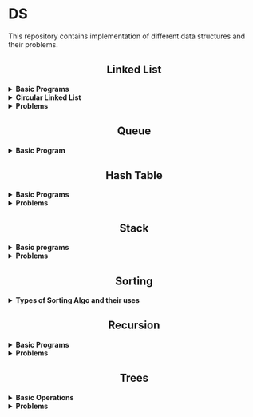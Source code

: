 # **DS**

This repository contains implementation of different data structures and their problems.

<h2 align="center"><b>Linked List</b></h2>

<details>
<summary><b>Basic Programs</b></summary>

- Insertion at the end.
- Insertion at the beginning.
- Insertion at the middle of the linked list.
- Deleting the last node.
- Deleting the first node.
- Deleting the middle node.
- Calculating the length of list using iteration and the recursion.
- Searching an item using iteration and recursion.
- Implementation of doubly linked list.

</details>
<details>
<summary><b>Circular Linked List</b></summary>

- Creating a circular linked list from scratch.
- Inserting at end and beginning of the circular linked list
- Deleting the last and the first element of the circular linked list.

</details>
<details>
<summary><b>Problems</b></summary>

- Get the Nth node from the last.
- Detecting a loop in a linked list.
- Detecting the length of loop in a linked list. (Using Floyd's Cycle detection algorithm)
- Detect and remove loop from the linked list.
- Check if single linked list is palindrome or not.
- Removing Duplicate elements from unsorted linked list.
- Swapping nodes in a linked list.
- Merge two sorted linked list.
- Add two numbers represented by linked list.
- Rotate a linked list.
- Find the nth node of the linked list from the end.

</details>

<h2 align="center"><b>Queue</b></h2>

<details>
<summary><b>Basic Program</b></summary>

- Basic operations of queue
- Queue using stack.
- Priority Queue using STL.
- Priority Queue using linked list.

</details>

<h2 align="center"><b>Hash Table</b></h2>

<details>
<summary><b>Basic Programs</b></summary>

</details>

<details>
<summary><b>Problems</b></summary>

- Find whether an array is a subset of another array
- Union and Intersection of two linked list.
- Given an array A[] and a number x, check for pair in A[] with sum as x
- Minimum delete operations to make all elements of array same.
- Minimum operations to make all elements equal in array.
- Maximum distance between two occurrences of same element in array
- Find duplicates in a given array when elements are not limited to a range
- Smallest subarray with all occurrences of a most frequent element.
- Find elements which are present in first array and not in second array.
- How to check if two subsets are disjoint.
- Non-overlapping sum of two sets.
- Find missing elements of a range.
- Find the kth missing element in increasing sequence which is not present in a given sequence
- Find pair with greatest pair in array.
- Minimum number of subsets with distinct elements
- Remove minimum number of elements such that no common element exist in both array.
- Count items common to both the lists but with different prices.

</details>

<h2 align="center"><b>Stack</b></h2>

<details>
<summary><b>Basic programs</b></summary>

- Basic operations of stack.
- Implementing stack using queues.
- Reverse a string using stack.

</details>

<details>
<summary><b>Problems</b></summary>

- Find the middle element of the stack in O(1) complexity.
- Implement stack using a single queue.
- Reverse individual words.
- Next Greater Element

</details>

<h2 align="center"><b>Sorting</b></h2>

<details>
<summary><b>Types of Sorting Algo and their uses</b></summary>

- Bubble Sort
- Insertion Sort

</details>

<h2 align="center"><b>Recursion</b></h2>

<details>
<summary><b>Basic Programs</b></summary>

- Factorial using recursion
- Print numbers 1 to N in backwards
- Fibonacci Series
- Binary Search

</details>

<details>
<summary><b>Problems</b></summary>

</details>

<h2 align="center"><b>Trees</b></h2>

<details>
<summary><b>Basic Operations</b></summary>

- Creation of Binary Tree
- Traversal in trees : PreOrder, Inorder and Postorder
- Number of nodes in tree
- Level Order Traversal Using Queue
- Deleting a binary tree
- Compute the height of the binary tree using recursion.
- Compute the height of the binary tree without recursion.
- Number of leaf nodes in a binary tree.
  
</details>

<details>
<summary><b>Problems</b></summary>

- Mirror of the tree
- Preorder Traversal Without Recursion
- Find the maximum element of the binary tree using recursion
- Find the maximum element of the bianry tree without recursion
- Algorithm to search an element in a bianry tree
- Algorithm to search an element in a binary tree without recursion
- Finding the deepest node in a binary tree.
- Deletion in binary tree
- Check if two binary trees are structurally identical.
- Find level with max sum
- Find the sum of all the nodes in a binary tree.
- Check if two binary trees are mirror of each other
  
</details>
